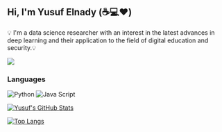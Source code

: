 ## Hi, I'm Yusuf Elnady (☕💻❤️)
💡 I'm a data science researcher with an interest in the latest advances in deep learning and their application to the field of digital education and security.💡


![](https://komarev.com/ghpvc/?username=yelnady)


### Languages 

![Python](https://img.shields.io/badge/-Python-black?style=flat-square&logo=Python)
![Java Script](https://img.shields.io/badge/-Java%20Script-blue?style=flat-square&logo=JavaScript)


<a href="https://github.com/MartinHeinz/MartinHeinz">
  <img align="center" src="https://github-readme-stats.vercel.app/api?username=yelnady&show_icons=true&line_height=27&count_private=true&title_color=ffffff&text_color=c9cacc&icon_color=2bbc8a&bg_color=1d1f21" alt="Yusuf's GitHub Stats" />
</a>



[![Top Langs](https://github-readme-stats.vercel.app/api/top-langs/?username=yelnady&layout=compact&theme=dark)](https://github.com/yelnady)

<!--
**yelnady/yelnady** is a ✨ _special_ ✨ repository because its `README.md` (this file) appears on your GitHub profile.

Here are some ideas to get you started:

- 🔭 I’m currently working on ...
- 🌱 I’m currently learning ...
- 👯 I’m looking to collaborate on ...
- 🤔 I’m looking for help with ...
- 💬 Ask me about ...
- 📫 How to reach me: ...
- 😄 Pronouns: ...
- ⚡ Fun fact: ...
-->

